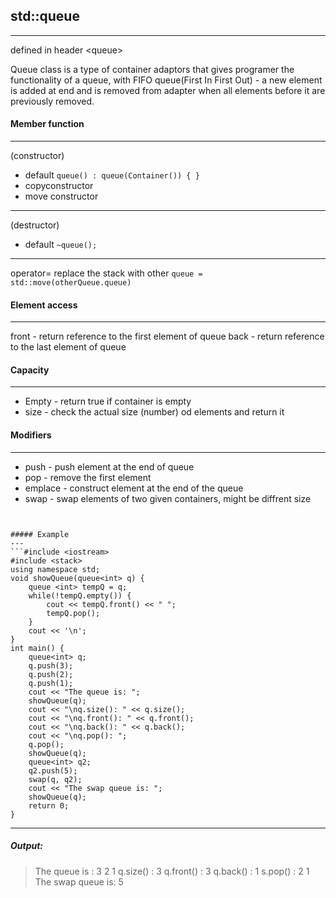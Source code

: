## std::queue
---
defined in header \<queue\>


Queue class is a type of container adaptors that gives programer the functionality of a queue, with FIFO queue(First In First Out) - a new element is added at end and   is removed from adapter when all elements before it are previously removed.

#### Member function
---
(constructor) 
* default ```queue() : queue(Container()) { } ```
* copyconstructor
* move constructor
---
(destructor)
* default ```~queue();```
---
operator=
replace the stack with other
```queue = std::move(otherQueue.queue)```


#### Element access
---
front - return reference to the first element of queue
back - return reference to the last element of queue

#### Capacity
---
* Empty - return true if container is empty
* size - check the actual size (number) od elements and return it

#### Modifiers
---
* push - push element at the end of queue
* pop - remove the first element
* emplace - construct element at the end of the queue
* swap - swap elements of two given containers, might be diffrent size
```std::swap(q1, q2);'''


##### Example
---
```#include <iostream>
#include <stack>
using namespace std;
void showQueue(queue<int> q) {
    queue <int> tempQ = q;
    while(!tempQ.empty()) {
        cout << tempQ.front() << " ";
        tempQ.pop();
    }
    cout << '\n';
}
int main() {
    queue<int> q;
    q.push(3);
    q.push(2);
    q.push(1);
    cout << "The queue is: ";
    showQueue(q);
    cout << "\nq.size(): " << q.size();
    cout << "\nq.front(): " << q.front();
    cout << "\nq.back(): " << q.back();
    cout << "\nq.pop(): ";
    q.pop();
    showQueue(q);
    queue<int> q2;
    q2.push(5);
    swap(q, q2);
    cout << "The swap queue is: ";
    showQueue(q);
    return 0;
}
```

---
##### Output:
>The queue is : 	3	2	1
>q.size() : 3
>q.front() : 3
>q.back() : 1
>s.pop() : 	2	1
>The swap queue is: 5




